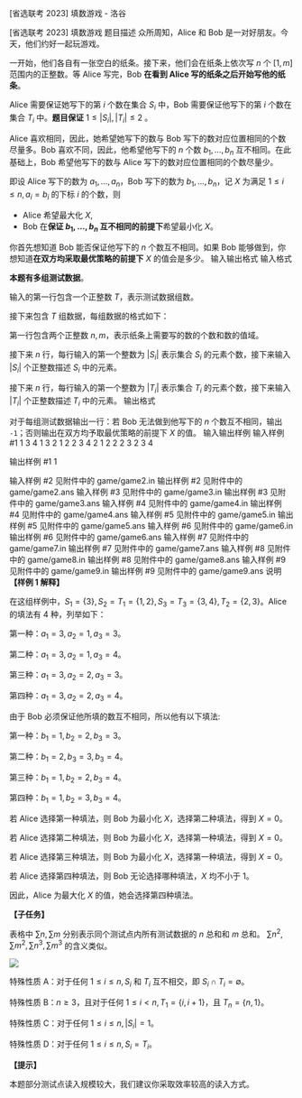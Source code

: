 



[省选联考 2023] 填数游戏 - 洛谷














[省选联考 2023] 填数游戏
题目描述
众所周知，Alice 和 Bob 是一对好朋友。今天，他们约好一起玩游戏。

一开始，他们各自有一张空白的纸条。接下来，他们会在纸条上依次写 $n$ 个 $[1,m]$ 范围内的正整数。等 Alice 写完，Bob **在看到 Alice 写的纸条之后开始写他的纸条**。

Alice 需要保证她写下的第 $i$ 个数在集合 $S_{i}$ 中，Bob 需要保证他写下的第 $i$ 个数在集合 $T_{i}$ 中。**题目保证** $1 \leq\left|S_{i}\right|,\left|T_{i}\right| \leq 2$ 。

Alice 喜欢相同，因此，她希望她写下的数与 Bob 写下的数对应位置相同的个数尽量多。Bob 喜欢不同，因此，他希望他写下的 $n$ 个数 $b_{1}, \ldots, b_{n}$ 互不相同。在此基础上，Bob 希望他写下的数与 Alice 写下的数对应位置相同的个数尽量少。

即设 Alice 写下的数为 $a_{1}, \ldots, a_{n}$，Bob 写下的数为 $b_{1}, \ldots, b_{n}$，记 $X$ 为满足 $1 \leq i \leq n, a_{i}=b_{i}$ 的下标 $i$ 的个数，则

- Alice 希望最大化 $X,$
- Bob 在**保证 $b_{1}, \ldots, b_{n}$ 互不相同的前提下**希望最小化 $X$。

你首先想知道 Bob 能否保证他写下的 $n$ 个数互不相同。如果 Bob 能够做到，你想知道**在双方均采取最优策略的前提下** $X$ 的值会是多少。
输入输出格式
输入格式

**本题有多组测试数据**。

输入的第一行包含一个正整数 $T$，表示测试数据组数。

接下来包含 $T$ 组数据，每组数据的格式如下：

第一行包含两个正整数 $n,m$，表示纸条上需要写的数的个数和数的值域。

接下来 $n$ 行，每行输入的第一个整数为 $\left|S_{i}\right|$ 表示集合 $S_{i}$ 的元素个数，接下来输入 $\left|S_{i}\right|$ 个正整数描述 $S_{i}$ 中的元素。

接下来 $n$ 行，每行输入的第一个整数为 $\left|T_{i}\right|$ 表示集合 $T_{i}$ 的元素个数，接下来输入 $\left|T_{i}\right|$ 个正整数描述 $T_{i}$ 中的元素。
输出格式

对于每组测试数据输出一行：若 Bob 无法做到他写下的 $n$ 个数互不相同，输出 `-1`；否则输出在双方均予取最优策略的前提下 $X$ 的值。
输入输出样例
输入样例 #1
1
3 4
1 3
2 1 2
2 3 4
2 1 2
2 2 3
2 3 4

输出样例 #1
1

输入样例 #2
见附件中的 game/game2.in
输出样例 #2
见附件中的 game/game2.ans
输入样例 #3
见附件中的 game/game3.in
输出样例 #3
见附件中的 game/game3.ans
输入样例 #4
见附件中的 game/game4.in
输出样例 #4
见附件中的 game/game4.ans
输入样例 #5
见附件中的 game/game5.in
输出样例 #5
见附件中的 game/game5.ans
输入样例 #6
见附件中的 game/game6.in
输出样例 #6
见附件中的 game/game6.ans
输入样例 #7
见附件中的 game/game7.in
输出样例 #7
见附件中的 game/game7.ans
输入样例 #8
见附件中的 game/game8.in
输出样例 #8
见附件中的 game/game8.ans
输入样例 #9
见附件中的 game/game9.in
输出样例 #9
见附件中的 game/game9.ans
说明
**【样例 1 解释】**

在这组样例中，$S_{1}=\{3\}, S_{2}=T_{1}=\{1,2\}, S_{3}=T_{3}=\{3,4\}, T_{2}=\{2,3\}$。Alice 的填法有 $4$ 种，列举如下：

第一种：$a_{1}=3,a_{2}=1,a_{3}=3$。

第二种：$a_{1}=3,a_{2}=1,a_{3}=4$。

第三种：$a_{1}=3,a_{2}=2,a_{3}=3$。

第四种：$a_{1}=3,a_{2}=2,a_{3}=4$。

由于 Bob 必须保证他所填的数互不相同，所以他有以下填法:

第一种：$b_{1}=1,b_{2}=2,b_{3}=3$。

第二种：$b_{1}=2,b_{3}=3,b_{3}=4$。

第三种：$b_{1}=1,b_{2}=2,b_{3}=4$。

第四种：$b_{1}=1,b_{2}=3,b_{3}=4$。

若 Alice 选择第一种填法，则 Bob 为最小化 $X$，选择第二种填法，得到 $X=0$。

若 Alice 选择第二种填法，则 Bob 为最小化 $X$，选择第一种填法，得到 $X=0$。

若 Alice 选择第三种填法，则 Bob 为最小化 $X$，选择第一种填法，得到 $X=0$。

若 Alice 选择第四种填法，则 Bob 无论选择哪种填法，$X$ 均不小于 $1$。

因此，Alice 为最大化 $X$ 的值，她会选择第四种填法。

**【子任务】**

表格中 $\sum n,\sum m$ 分别表示同个测试点内所有测试数据的 $n$ 总和和 $m$ 总和。 $\sum n^{2}, \sum m^{2}, \sum n^{3}, \sum m^{3}$ 的含义类似。

![](https://cdn.luogu.com.cn/upload/image_hosting/nbt12df0.png)

特殊性质 A：对于任何 $1 \leq i \leq n,S_i$ 和 $T_i$ 互不相交，即 $S_i \cap T_i=\emptyset$。

特殊性质 B：$n \geq 3$，且对于任何 $1 \leq i<n, T_{1} =\{i,i+1\}$，且 $T_{n}=\{n,1\}$。

特殊性质 C：对于任何 $1 \leq i \leq n,|S_i|=1$。

特殊性质 D：对于任何 $1 \leq i \leq n,S_{i}=T_{i}$。

**【提示】**

本题部分测试点读入规模较大，我们建议你采取效率较高的读入方式。






